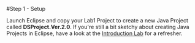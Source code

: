 #Step 1 - Setup

Launch Eclipse and copy your Lab1 Project to create a new Java Project called <c1><b>DSProject.Ver.2.0</b></c1>. If you're still a bit sketchy about creating Java Projects in Eclipse, have a look at the [Introduction Lab](http://www.jumpyjosh.com/wit/datastructures/practicals/session00/lab/html/objectives.html) for a refresher.